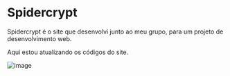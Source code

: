 # Spidercrypt
Spidercrypt é o site que desenvolvi junto ao meu grupo, para um projeto de desenvolvimento web.

Aqui estou atualizando os códigos do site.

![image](https://user-images.githubusercontent.com/104165218/170845525-651df9a5-00fd-484b-9dab-44ede4d8dd3a.png)
